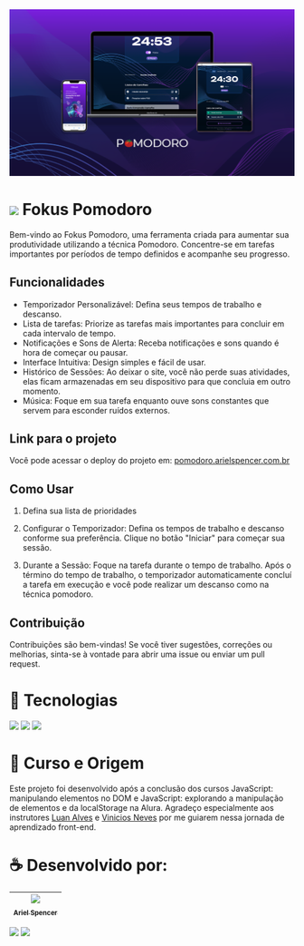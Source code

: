 <img src="./imagens/banner-pomodoro-ariel-spencer-alura.png" alt="Banner do aplicativo Pomodoro exibido em um iphone, macbook e tablet com contador e lista de tarefas">

# <img src="https://cdn-icons-png.flaticon.com/512/877/877712.png" width=26> Fokus Pomodoro

Bem-vindo ao Fokus Pomodoro, uma ferramenta criada para aumentar sua produtividade utilizando a técnica Pomodoro. Concentre-se em tarefas importantes por períodos de tempo definidos e acompanhe seu progresso.

## Funcionalidades

- Temporizador Personalizável: Defina seus tempos de trabalho e descanso.
- Lista de tarefas: Priorize as tarefas mais importantes para concluir em cada intervalo de tempo.
- Notificações e Sons de Alerta: Receba notificações e sons quando é hora de começar ou pausar.
- Interface Intuitiva: Design simples e fácil de usar.
- Histórico de Sessões: Ao deixar o site, você não perde suas atividades, elas ficam armazenadas em seu dispositivo para que concluia em outro momento.
- Música: Foque em sua tarefa enquanto ouve sons constantes que servem para esconder ruídos externos.

## Link para o projeto
Você pode acessar o deploy do projeto em: [pomodoro.arielspencer.com.br](https://pomodoro.arielspencer.com.br)

## Como Usar
1. Defina sua lista de prioridades

2. Configurar o Temporizador:
Defina os tempos de trabalho e descanso conforme sua preferência.
Clique no botão "Iniciar" para começar sua sessão.

3. Durante a Sessão:
Foque na tarefa durante o tempo de trabalho.
Após o término do tempo de trabalho, o temporizador automaticamente concluí a tarefa em execução e você pode realizar um descanso como na técnica pomodoro.

## Contribuição

Contribuições são bem-vindas! Se você tiver sugestões, correções ou melhorias, sinta-se à vontade para abrir uma issue ou enviar um pull request.

# 👾 Tecnologias
<div>
  <img src="https://img.shields.io/badge/JavaScript-EFDB4F?style=for-the-badge&logo=JavaScript&logoColor=black">
  <img src="https://img.shields.io/badge/HTML-DC4A25?style=for-the-badge&logo=html5&logoColor=white">
  <img src="https://img.shields.io/badge/CSS-244BDD?&style=for-the-badge&logo=css3&logoColor=white">
</div>

# 💙 Curso e Origem
Este projeto foi desenvolvido após a conclusão dos cursos JavaScript: manipulando elementos no DOM e JavaScript: explorando a manipulação de elementos e da localStorage na Alura. Agradeço especialmente aos instrutores [Luan Alves](https://github.com/luanalvesdev) e [Vinicios Neves](https://github.com/viniciosneves) por me guiarem nessa jornada de aprendizado front-end.

# ☕️ Desenvolvido por:

| [<img loading="lazy" src="https://avatars.githubusercontent.com/u/152388772?v=4" width=115><br><sub>Ariel Spencer</sub>](https://arielspencer.com.br/) |
| :---: |
<div>
  <a href="https://www.linkedin.com/in/arielspencer-tech/"><img src="https://img.shields.io/badge/LinkedIn-0077B5?style=for-the-badge&amp;logo=linkedin&amp;logoColor=white"></a>
  <a href="https://github.com/ArielSpencer"><img src="https://img.shields.io/badge/GitHub-000000?style=for-the-badge&amp;logo=github&amp;logoColor=white" /></a>
</div>

